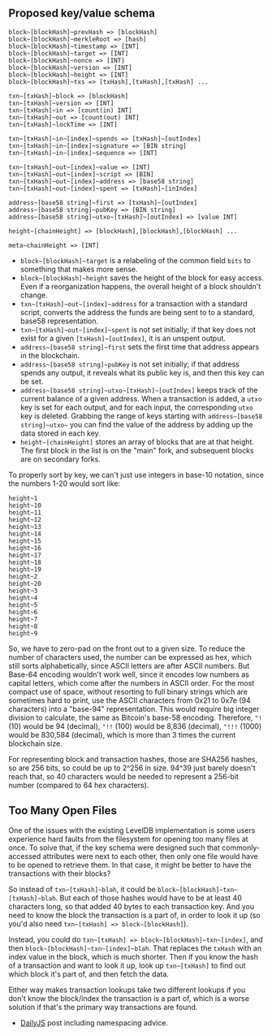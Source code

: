## Proposed key/value schema

    block~[blockHash]~prevHash => [blockHash]
    block~[blockHash]~merkleRoot => [hash]
    block~[blockHash]~timestamp => [INT]
    block~[blockHash]~target => [INT]
    block~[blockHash]~nonce => [INT]
    block~[blockHash]~version => [INT]
    block~[blockHash]~height => [INT]
    block~[blockHash]~txs => [txHash],[txHash],[txHash] ...
    
    txn~[txHash]~block => [blockHash]
    txn~[txHash]~version => [INT]
    txn~[txHash]~in => [count(in) INT]
    txn~[txHash]~out => [count(out) INT]
    txn~[txHash]~lockTime => [INT]
    
    txn~[txHash]~in~[index]~spends => [txHash]~[outIndex]
    txn~[txHash]~in~[index]~signature => [BIN string]
    txn~[txHash]~in~[index]~sequence => [INT]
    
    txn~[txHash]~out~[index]~value => [INT]
    txn~[txHash]~out~[index]~script => [BIN]
    txn~[txHash]~out~[index]~address => [base58 string]
    txn~[txHash]~out~[index]~spent => [txHash]~[inIndex]
    
    address~[base58 string]~first => [txHash]~[outIndex]
    address~[base58 string]~pubKey => [BIN string]
    address~[base58 string]~utxo~[txHash]~[outIndex] => [value INT]
    
    height~[chainHeight] => [blockHash],[blockHash],[blockHash] ...
    
    meta~chainHeight => [INT]

* `block~[blockHash]~target` is a relabeling of the common field `bits` to something that makes more sense.
* `block~[blockHash]~height` saves the height of the block for easy access. Even if a reorganization happens, the overall height of a block shouldn't change.
* `txn~[txHash]~out~[index]~address` for a transaction with a standard script, converts the address the funds are being sent to to a standard, base58 representation.
* `txn~[txHash]~out~[index]~spent` is not set initially; if that key does not exist for a given `[txHash]~[outIndex]`, it is an unspent output.
* `address~[base58 string]~first` sets the first time that address appears in the blockchain.
* `address~[base58 string]~pubKey` is not set initially; if that address spends any output, it reveals what its public key is, and then this key can be set.
* `address~[base58 string]~utxo~[txHash]~[outIndex]` keeps track of the current balance of a given address. When a transaction is added, a `utxo` key is set for each output, and for each input, the corresponding `utxo` key is deleted. Grabbing the range of keys starting with `address~[base58 string]~utxo~` you can find the value of the address by adding up the data stored in each key.
* `height~[chainHeight]` stores an array of blocks that are at that height. The first block in the list is on the "main" fork, and subsequent blocks are on secondary forks.

To properly sort by key, we can't just use integers in base-10 notation, since the numbers 1-20 would sort like:

    height~1
    height~10
    height~11
    height~12
    height~13
    height~14
    height~15
    height~16
    height~17
    height~18
    height~19
    height~2
    height~20
    height~3
    height~4
    height~5
    height~6
    height~7
    height~8
    height~9

So, we have to zero-pad on the front out to a given size. To reduce the number of characters used, the number can be expressed as hex, which still sorts alphabetically, since ASCII letters are after ASCII numbers. But Base-64 encoding wouldn't work well, since it encodes low numbers as capital letters, which come after the numbers in ASCII order. For the most compact use of space, without resorting to full binary strings which are sometimes hard to print, use the ASCII characters from 0x21 to 0x7e (94 characters) into a "base-94" representation. This would require big integer division to calculate, the same as Bitcoin's base-58 encoding. Therefore, `"!` (10) would be 94 (decimal), `"!!` (100) would be 8,836 (decimal), `"!!!` (1000) would be 830,584 (decimal), which is more than 3 times the current blockchain size.

For representing block and transaction hashes, those are SHA256 hashes, so are 256 bits, so could be up to 2^256 in size. 94^39 just barely doesn't reach that, so 40 characters would be needed to represent a 256-bit number (compared to 64 hex characters).

## Too Many Open Files
One of the issues with the existing LevelDB implementation is some users experience hard faults from the filesystem for opening too many files at once. To solve that, if the key schema were designed such that commonly-accessed attributes were next to each other, then only one file would have to be opened to retrieve them. In that case, it might be better to have the transactions with their blocks?

So instead of `txn~[txHash]~blah`, it could be `block~[blockHash]~txn~[txHash]~blah`. But each of those hashes would have to be at least 40 characters long, so that added 40 bytes to each transaction key. And you need to know the block the transaction is a part of, in order to look it up (so you'd also need `txn~[txHash] => block~[blockHash]`).

Instead, you could do `txn~[txHash] => block~[blockHash]~txn~[index]`, and then `block~[blockHash]~txn~[index]~blah`. That replaces the `txHash` with an index value in the block, which is much shorter. Then if you know the hash of a transaction and want to look it up, look up `txn~[txHash]` to find out which block it's part of, and then fetch the data.

Either way makes transaction lookups take two different lookups if you don't know the block/index the transaction is a part of, which is a worse solution if that's the primary way transactions are found.


* [DailyJS](http://dailyjs.com/2013/05/03/leveldb-and-node-2/) post including namespacing advice.

